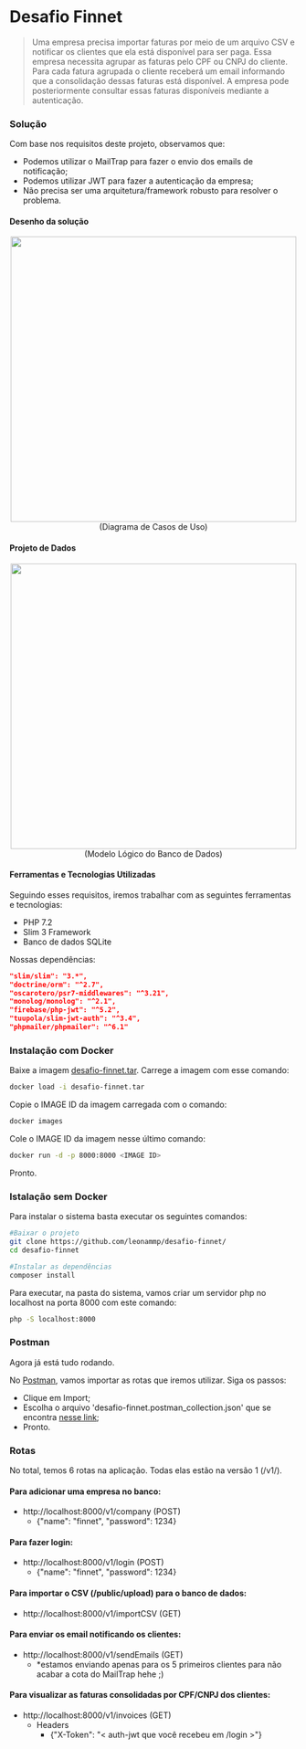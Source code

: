 # Desafio Finnet

>Uma empresa precisa importar faturas por meio de um arquivo CSV e notificar os clientes que ela está disponível para ser paga.
Essa empresa necessita agrupar as faturas pelo CPF ou CNPJ do cliente.
Para cada fatura agrupada o cliente receberá um email informando que a consolidação dessas faturas está disponível.
A empresa pode posteriormente consultar essas faturas disponíveis mediante a autenticação.

### Solução
Com base nos requisitos deste projeto, observamos que:
 - Podemos utilizar o MailTrap para fazer o envio dos emails de notificação;
 - Podemos utilizar JWT para fazer a autenticação da empresa;
 - Não precisa ser uma arquitetura/framework robusto para resolver o problema.

#### Desenho da solução
<p align="center">
  <img src="https://i.imgur.com/KE1cozf.jpg" width="500" /><br>
  (Diagrama de Casos de Uso)
</p>

#### Projeto de Dados
<p align="center">
  <img src="https://i.imgur.com/Mep6x5H.png" width="500" /><br>
  (Modelo Lógico do Banco de Dados)
</p>

#### Ferramentas e Tecnologias Utilizadas

Seguindo esses requisitos, iremos trabalhar com as seguintes ferramentas e tecnologias:
 - PHP 7.2
 - Slim 3 Framework
 - Banco de dados SQLite

Nossas dependências:
```json
"slim/slim": "3.*",
"doctrine/orm": "^2.7",
"oscarotero/psr7-middlewares": "^3.21",
"monolog/monolog": "^2.1",
"firebase/php-jwt": "^5.2",
"tuupola/slim-jwt-auth": "^3.4",
"phpmailer/phpmailer": "^6.1"
```
### Instalação com Docker
Baixe a imagem [desafio-finnet.tar](https://drive.google.com/file/d/11LDgE98ATWZQJ41R5Llf71l7zz6UabWs/view?usp=sharing).
Carrege a imagem com esse comando:
```bash
docker load -i desafio-finnet.tar
```
Copie o IMAGE ID da imagem carregada com o comando:
```bash
docker images
```
Cole o IMAGE ID da imagem nesse último comando:
```bash
docker run -d -p 8000:8000 <IMAGE ID>
```
Pronto.

### Istalação sem Docker 
Para instalar o sistema basta executar os seguintes comandos:
```bash
#Baixar o projeto
git clone https://github.com/leonammp/desafio-finnet/
cd desafio-finnet

#Instalar as dependências
composer install
```
Para executar, na pasta do sistema, vamos criar um servidor php no localhost na porta 8000 com este comando:
```bash
php -S localhost:8000
```
### Postman
Agora já está tudo rodando.

No [Postman](https://www.postman.com/downloads/), vamos importar as rotas que iremos utilizar. Siga os passos:
 - Clique em Import;
 - Escolha o arquivo 'desafio-finnet.postman_collection.json' que se encontra [nesse link](https://drive.google.com/file/d/1a9LFpPlamBpxXEeV_LZFm2-4S9byZgSg/view?usp=sharing);
 - Pronto.
 
### Rotas
No total, temos 6 rotas na aplicação. Todas elas estão na versão 1 (/v1/).

#### Para adicionar uma empresa no banco:
 - http://localhost:8000/v1/company (POST)
   - {"name": "finnet", "password": 1234}

#### Para fazer login:
  * http://localhost:8000/v1/login (POST)
    * {"name": "finnet", "password": 1234}

#### Para importar o CSV (/public/upload) para o banco de dados:
 * http://localhost:8000/v1/importCSV (GET)

#### Para enviar os email notificando os clientes:
 * http://localhost:8000/v1/sendEmails (GET)
   * *estamos enviando apenas para os 5 primeiros clientes para não acabar a cota do MailTrap hehe ;)

#### Para visualizar as faturas consolidadas por CPF/CNPJ dos clientes:
  * http://localhost:8000/v1/invoices (GET)
    * Headers
      * {"X-Token": "< auth-jwt que você recebeu em /login >"}






